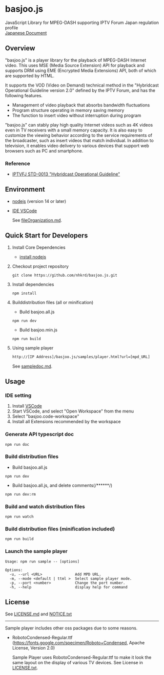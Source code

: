 # basjoo.js

JavaScript Library for MPEG-DASH supporting IPTV Forum Japan regulation profile  
[Japanese Document](./README_JP.md)

## Overview

"basjoo.js" is a player library for the playback of MPEG-DASH Internet video.
This uses MSE (Media Source Extension) API for playback and supports DRM using EME (Encrypted Media Extensions) API, both of which are supported by HTML.

It supports the VOD (Video on Demand) technical method in the "Hybridcast Operational Guideline version 2.0" defined by the IPTV Forum, and has the following features.

- Management of video playback that absorbs bandwidth fluctuations
- Program structure operating in memory saving memory
- The function to insert video without interruption during program

"basjoo.js" can stably play high quality Internet videos such as 4K videos even in TV receivers with a small memory capacity. It is also easy to customize the viewing behavior according to the service requirements of the broadcaster, such as insert videos that match individual. In addition to television, it enables video delivery to various devices that support web browsers such as PC and smartphone.

### Reference

- [IPTVFJ STD-0013 "Hybridcast Operational Guideline"](https://www.iptvforum.jp/download/input.html)

## Environment

- [nodejs](https://nodejs.org/en/) (version 14 or later)
- [IDE VSCode](https://azure.microsoft.com/ja-jp/products/visual-studio-code/)

  See [fileOrganization.md](./fileOrganization.md).

## Quick Start for Developers

1. Install Core Dependencies

   - [install nodejs](http://nodejs.org/)

2. Checkout project repository

   ```shell
   git clone https://github.com/nhkrd/basjoo.js.git
   ```

3. Install dependencies

   ```shell
   npm install
   ```

4. Builddistribution files (all or minification)

   - Build basjoo.all.js

   ```shell
   npm run dev
   ```

   - Build basjoo.min.js

   ```shell
   npm run build
   ```

5. Using sample player

   ```HTML browser
   http://[IP Address]/basjoo.js/samples/player.html?url=[mpd_URL]
   ```

   See [sampledoc.md](./samples/sampledoc.md).

## Usage

### IDE setting

1. Install [VSCode](https://azure.microsoft.com/ja-jp/products/visual-studio-code/)
2. Start VSCode, and select "Open Workspace" from the menu
3. Select "basjoo.code-workspace"
4. Install all Extensions recommended by the workspace

### Generate API typescript doc

```shell
npm run doc
```

### Build distribution files

- Build basjoo.all.js

```shell
npm run dev
```

- Build basjoo.all.js, and delete comments(/\*\*\*\*\*\*/)

```shell
npm run dev:rm
```

### Build and watch distribution files

```shell
npm run watch
```

### Build distribution files (minification included)

```shell
npm run build
```

### Launch the sample player

```shell
Usage: npm run sample -- [options]

Options:
  -u, --url <URL>               Add MPD URL.
  -m, --mode <default | ttml >  Select sample player mode.
  -p, --port <number>           Change the port number.
  -h, --help                    display help for command

```

## License

See [LICENSE.md](./LICENSE.md) and [NOTICE.txt](./NOTICE.txt)

---

Sample player includes other oss packages due to some reasons.

- RobotoCondensed-Regular.ttf (https://fonts.google.com/specimen/Roboto+Condensed, Apache License, Version 2.0)

  Sample Player uses RobotoCondensed-Regular.ttf to make it look the same layout on the display of various TV devices. See License in [LICENSE.txt](./samples/fonts/LICENSE.txt).
